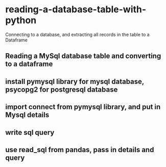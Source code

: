 # reading-a-database-table-with-python
Connecting to a database, and extracting all records in the table to a Dataframe

## Reading a MySql database table and converting to a dataframe

## install pymysql library for mysql database, psycopg2 for postgresql database

## import connect from pymysql library, and put in Mysql details

## write sql query

## use read_sql from pandas, pass in details and query
